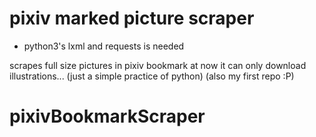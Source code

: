 pixiv marked picture scraper
===========================

* python3's lxml and requests is needed

scrapes full size pictures in pixiv bookmark
at now it can only download illustrations...
(just a simple practice of python)
(also my first repo :P)
# pixivBookmarkScraper
